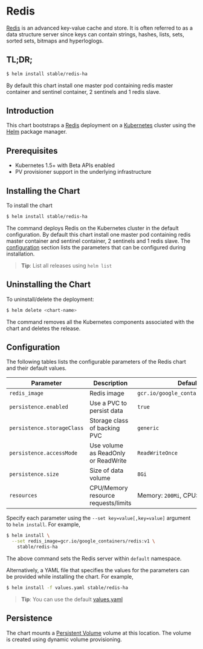 # Redis

[Redis](http://redis.io/) is an advanced key-value cache and store. It is often referred to as a data structure server since keys can contain strings, hashes, lists, sets, sorted sets, bitmaps and hyperloglogs.

## TL;DR;

```bash
$ helm install stable/redis-ha
```

By default this chart install one master pod containing redis master container and sentinel container, 2 sentinels and 1 redis slave.

## Introduction

This chart bootstraps a [Redis](https://github.com/bitnami/bitnami-docker-redis) deployment on a [Kubernetes](http://kubernetes.io) cluster using the [Helm](https://helm.sh) package manager.

## Prerequisites

- Kubernetes 1.5+ with Beta APIs enabled
- PV provisioner support in the underlying infrastructure

## Installing the Chart

To install the chart

```bash
$ helm install stable/redis-ha
```

The command deploys Redis on the Kubernetes cluster in the default configuration. By default this chart install one master pod containing redis master container and sentinel container, 2 sentinels and 1 redis slave. The [configuration](#configuration) section lists the parameters that can be configured during installation.

> **Tip**: List all releases using `helm list`

## Uninstalling the Chart

To uninstall/delete the deployment:

```bash
$ helm delete <chart-name>
```

The command removes all the Kubernetes components associated with the chart and deletes the release.

## Configuration

The following tables lists the configurable parameters of the Redis chart and their default values.

| Parameter                  | Description                         | Default                                                   |
| -------------------------- | ----------------------------------- | --------------------------------------------------------- |
| `redis_image`              | Redis image                         | `gcr.io/google_containers/redis:v1`                       |
| `persistence.enabled`      | Use a PVC to persist data           | `true`                                                    |
| `persistence.storageClass` | Storage class of backing PVC        | `generic`                                                 |
| `persistence.accessMode`   | Use volume as ReadOnly or ReadWrite | `ReadWriteOnce`                                           |
| `persistence.size`         | Size of data volume                 | `8Gi`                                                     |
| `resources`                | CPU/Memory resource requests/limits | Memory: `200Mi`, CPU: `100m`                              |


Specify each parameter using the `--set key=value[,key=value]` argument to `helm install`. For example,

```bash
$ helm install \
  --set redis_image=gcr.io/google_containers/redis:v1 \
    stable/redis-ha
```

The above command sets the Redis server within  `default` namespace.

Alternatively, a YAML file that specifies the values for the parameters can be provided while installing the chart. For example,

```bash
$ helm install -f values.yaml stable/redis-ha
```

> **Tip**: You can use the default [values.yaml](values.yaml)

## Persistence

The chart mounts a [Persistent Volume](kubernetes.io/docs/user-guide/persistent-volumes/) volume at this location. The volume is created using dynamic volume provisioning.
